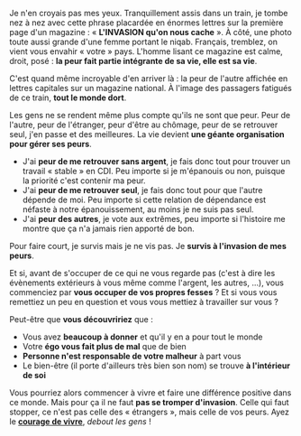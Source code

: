 <!-- 
.. title: L'invasion qu'on nous cache
.. slug: linvasion-quon-nous-cache
.. date: 2013-10-15 12:10:31+02:00
.. tags: Courage, Développement personnel
.. category: 
.. link: 
.. description: 
.. type: text
-->

Je n'en croyais pas mes yeux. Tranquillement assis dans un train, je tombe nez à nez avec cette phrase placardée en énormes lettres sur la première page d'un magazine : « __L'INVASION qu'on nous cache__ ». À côté, une photo toute aussi grande d'une femme portant le niqab. Français, tremblez, on vient vous envahir « votre » pays. L'homme lisant ce magazine est calme, droit, posé : __la peur fait partie intégrante de sa vie, elle est sa vie__.

C'est quand même incroyable d'en arriver là : la peur de l'autre affichée en lettres capitales sur un magazine national. À l'image des passagers fatigués de ce train, __tout le monde dort__.

Les gens ne se rendent même plus compte qu'ils ne sont que peur. Peur de l'autre, peur de l'étranger, peur d'être au chômage, peur de se retrouver seul, j'en passe et des meilleures. La vie devient __une géante organisation pour gérer ses peurs__.

- J'ai __peur de me retrouver sans argent__, je fais donc tout pour trouver un travail « stable » en CDI. Peu importe si je m'épanouis ou non, puisque la priorité c'est contenir ma peur.
- J'ai __peur de me retrouver seul__, je fais donc tout pour que l'autre dépende de moi. Peu importe si cette relation de dépendance est néfaste à notre épanouissement, au moins je ne suis pas seul.
- J'ai __peur des autres__, je vote aux extrêmes, peu importe si l'histoire me montre que ça n'a jamais rien apporté de bon.


Pour faire court, je survis mais je ne vis pas. Je __survis à l'invasion de mes peurs__.

Et si, avant de s'occuper de ce qui ne vous regarde pas (c'est à dire les évènements extérieurs à vous même comme l'argent, les autres, …), vous commenciez par __vous occuper de vos propres fesses__ ? Et si vous vous remettiez un peu en question et vous vous mettiez à travailler sur vous ?

Peut-être que __vous découvririez__ que :

- Vous avez __beaucoup à donner__ et qu'il y en a pour tout le monde
- Votre __égo vous fait plus de mal__ que de bien
- __Personne n'est responsable de votre malheur__ à part vous
- Le bien-être (il porte d'ailleurs très bien son nom) se trouve __à l'intérieur de soi__

Vous pourriez alors commencer à vivre et faire une différence positive dans ce monde. Mais pour ça il ne faut __pas se tromper d'invasion__. Celle qui faut stopper, ce n'est pas celle des « étrangers », mais celle de vos peurs. Ayez le __[courage de vivre](/le-courage-de-vivre-consciemment/)__, _debout les gens_ !

